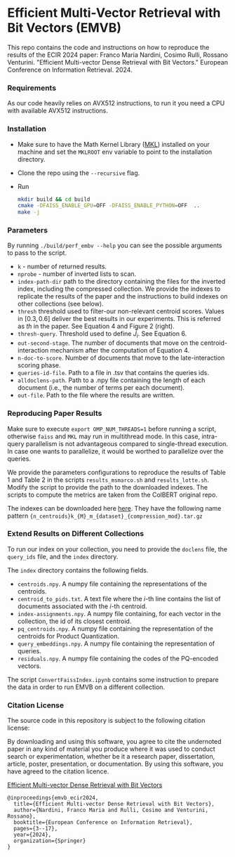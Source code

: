 # Efficient Multi-Vector Retrieval with Bit Vectors (EMVB)

This repo contains the code and instructions on how to reproduce the results of the ECIR 2024 paper: Franco Maria Nardini, Cosimo Rulli, Rossano Venturini. "Efficient Multi-vector Dense Retrieval with Bit Vectors." European Conference on Information Retrieval. 2024.

### Requirements

As our code heavily relies on AVX512 instructions, to run it you need a CPU with available AVX512 instructions. 

### Installation

- Make sure to have the Math Kernel Library ([MKL](https://www.intel.com/content/www/us/en/developer/tools/oneapi/onemkl.html#gs.5pn8i4)) installed on your machine and set the ```MKLROOT``` env variable to point to the installation directory.

- Clone the repo using the ```--recursive``` flag.
- Run 
  ```bash
  mkdir build && cd build
  cmake -DFAISS_ENABLE_GPU=OFF -DFAISS_ENABLE_PYTHON=OFF  ..
  make -j
  ```

### Parameters

 By running ```./build/perf_embv --help``` you can see the possible arguments to pass to the script. 

 - ```k``` - number of returned results.
 - ```nprobe``` - number of inverted lists to scan. 
 - ```index-path-dir``` path to the directory containing the files for the inverted index, including the compressed collection. We provide the indexes to replicate the results of the paper and the instructions to build indexes on other collections (see below).
 - ```thresh``` threshold used to filter-our non-relevant centroid scores. Values in $[0.3, 0.6]$ deliver the best results in our experiments. This is referred as *th* in the paper. See Equation 4 and Figure 2 (right).
 - ```thresh-query```. Threshold used to define $\bar{J}_i$. See Equation 6.
 - ```out-second-stage```. The number of documents that move on the centroid-interaction mechanism after the computation of Equation 4.
 - ```n-doc-to-score```. Number of documents that move to the late-interaction scoring phase. 
 - ```queries-id-file```. Path to a file in .tsv that contains the queries ids.
 - ```alldoclens-path```. Path to a .npy file containing the length of each document (i.e., the number of terms per each document).
 - ```out-file```. Path to the file where the results are written. 

### Reproducing Paper Results

Make sure to execute ```export OMP_NUM_THREADS=1``` before running a script, otherwise ```faiss``` and ```MKL``` may run in multithread mode. In this case, intra-query parallelism is not advantageous compared to single-thread execution. In case one wants to parallelize, it would be worthed to parallelize over the queries. 


We provide the parameters configurations to reproduce the results of Table 1 and Table 2 in the scripts ```results_msmarco.sh``` and ```results_lotte.sh```. Modify the script to provide the path to the downloaded indexes. The scripts to compute the metrics are taken from the ColBERT original repo. 

The indexes can be downloaded here [here](http://hpc.isti.cnr.it/~rulli/emvb-ecir2024/). They have the following name pattern ```{n_centroids}k_{M}_m_{dataset}_{compression_mod}.tar.gz```

### Extend Results on Different Collections

To run our index on your collection, you need to provide the ```doclens``` file, the ```query_ids``` file, and the ```index``` directory. 

The ```index``` directory contains the following fields. 

- ```centroids.npy```. A numpy file containing the representations of the centroids. 
- ```centroid_to_pids.txt```. A text file where the $i$-th line contains the list of documents associated with the $i$-th centroid.
- ```index-assignments.npy```. A numpy file containing, for each vector in the collection, the id of its closest centroid.
- ```pq_centroids.npy```. A numpy file containing the representation of the centroids for Product Quantization. 
- ```query_embeddings.npy```. A numpy file containing the representation of queries. 
- ```residuals.npy```. A numpy file containing the codes of the PQ-encoded vectors. 


The script ```ConvertFaissIndex.ipynb``` contains some instruction to prepare the data in order to run EMVB on a different collection. 

### Citation License

The source code in this repository is subject to the following citation license:

By downloading and using this software, you agree to cite the undernoted paper in any kind of material you produce where it was used to conduct search or experimentation, whether be it a research paper, dissertation, article, poster, presentation, or documentation. By using this software, you have agreed to the citation licence.

[Efficient Multi-vector Dense Retrieval with Bit Vectors](https://link.springer.com/chapter/10.1007/978-3-031-56060-6_1)

```
@inproceedings{emvb_ecir2024,
  title={Efficient Multi-vector Dense Retrieval with Bit Vectors},
  author={Nardini, Franco Maria and Rulli, Cosimo and Venturini, Rossano},
  booktitle={European Conference on Information Retrieval},
  pages={3--17},
  year={2024},
  organization={Springer}
}
```
